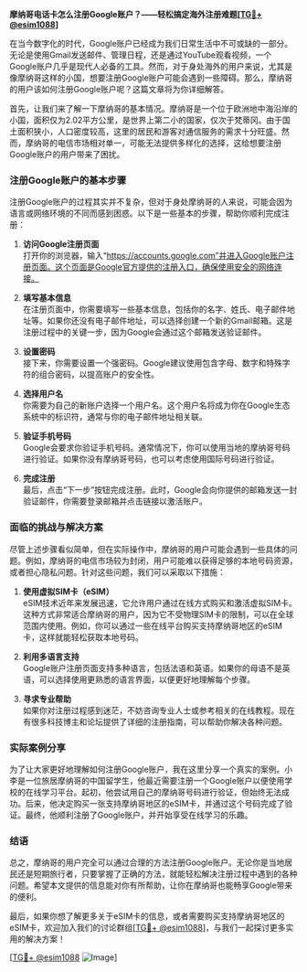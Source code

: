 **摩纳哥电话卡怎么注册Google账户？——轻松搞定海外注册难题[[TG💪+ @esim1088](https://t.me/s/esim1088)]**

在当今数字化的时代，Google账户已经成为我们日常生活中不可或缺的一部分。无论是使用Gmail发送邮件、管理日程，还是通过YouTube观看视频，一个Google账户几乎是现代人必备的工具。然而，对于身处海外的用户来说，尤其是像摩纳哥这样的小国，想要注册Google账户可能会遇到一些障碍。那么，摩纳哥的用户该如何注册Google账户呢？这篇文章将为你详细解答。

首先，让我们来了解一下摩纳哥的基本情况。摩纳哥是一个位于欧洲地中海沿岸的小国，面积仅为2.02平方公里，是世界上第二小的国家，仅次于梵蒂冈。由于国土面积狭小，人口密度较高，这里的居民和游客对通信服务的需求十分旺盛。然而，摩纳哥的电信市场相对单一，可能无法提供多样化的选择，这给想要注册Google账户的用户带来了困扰。

### 注册Google账户的基本步骤

注册Google账户的过程其实并不复杂，但对于身处摩纳哥的人来说，可能会因为语言或网络环境的不同而感到困惑。以下是一些基本的步骤，帮助你顺利完成注册：

1. **访问Google注册页面**  
   打开你的浏览器，输入“https://accounts.google.com”并进入Google账户注册页面。这个页面是Google官方提供的注册入口，确保使用安全的网络连接。

2. **填写基本信息**  
   在注册页面中，你需要填写一些基本信息，包括你的名字、姓氏、电子邮件地址等。如果你还没有电子邮件地址，可以选择创建一个新的Gmail邮箱。这是注册过程中的关键一步，因为Google会通过这个邮箱发送验证邮件。

3. **设置密码**  
   接下来，你需要设置一个强密码。Google建议使用包含字母、数字和特殊字符的组合密码，以提高账户的安全性。

4. **选择用户名**  
   你需要为自己的新账户选择一个用户名。这个用户名将成为你在Google生态系统中的标识符，通常与你的电子邮件地址相关联。

5. **验证手机号码**  
   Google会要求你验证手机号码。通常情况下，你可以使用当地的摩纳哥号码进行验证。如果你没有摩纳哥号码，也可以考虑使用国际号码进行验证。

6. **完成注册**  
   最后，点击“下一步”按钮完成注册。此时，Google会向你提供的邮箱发送一封验证邮件，你需要登录邮箱并点击链接以激活账户。

### 面临的挑战与解决方案

尽管上述步骤看似简单，但在实际操作中，摩纳哥的用户可能会遇到一些具体的问题。例如，摩纳哥的电信市场较为封闭，用户可能难以获得足够的本地号码资源，或者担心隐私问题。针对这些问题，我们可以采取以下措施：

1. **使用虚拟SIM卡（eSIM）**  
   eSIM技术近年来发展迅速，它允许用户通过在线方式购买和激活虚拟SIM卡。这种方式非常适合摩纳哥的用户，因为它不受物理SIM卡的限制，可以在全球范围内使用。例如，你可以通过一些在线平台购买支持摩纳哥地区的eSIM卡，这样就能轻松获取本地号码。

2. **利用多语言支持**  
   Google账户注册页面支持多种语言，包括法语和英语。如果你的母语不是英语，可以选择使用更熟悉的语言界面，以便更好地理解每个步骤。

3. **寻求专业帮助**  
   如果你对注册过程感到迷茫，不妨咨询专业人士或参考相关的在线教程。现在有很多科技博主和论坛提供了详细的注册指南，可以帮助你解决各种问题。

### 实际案例分享

为了让大家更好地理解如何注册Google账户，我在这里分享一个真实的案例。小李是一位旅居摩纳哥的中国留学生，他最近需要注册一个Google账户以便使用学校的在线学习平台。起初，他尝试用自己的摩纳哥号码进行验证，但始终无法成功。后来，他决定购买一张支持摩纳哥地区的eSIM卡，并通过这个号码完成了验证。最终，他顺利注册了Google账户，并开始享受在线学习的乐趣。

### 结语

总之，摩纳哥的用户完全可以通过合理的方法注册Google账户。无论你是当地居民还是短期旅行者，只要掌握了正确的方法，就能轻松解决注册过程中遇到的各种问题。希望本文提供的信息能对你有所帮助，让你在摩纳哥也能畅享Google带来的便利。

最后，如果你想了解更多关于eSIM卡的信息，或者需要购买支持摩纳哥地区的eSIM卡，欢迎加入我们的讨论群组[[TG💪+ @esim1088](https://t.me/s/esim1088)]，与我们一起探讨更多实用的解决方案！  

[[TG💪+ @esim1088](https://t.me/s/esim1088) ![Image](https://i.postimg.cc/4NQfJmqS/Snipaste-2025-05-13-00-14-12.png)]